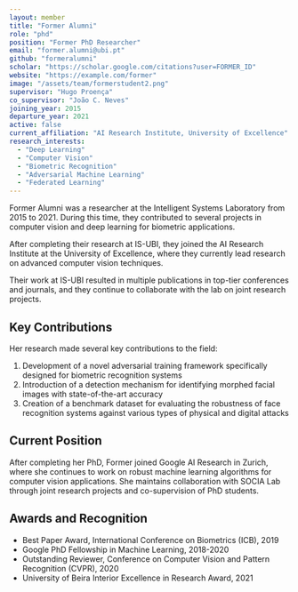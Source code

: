 ```yaml
---
layout: member
title: "Former Alumni"
role: "phd"
position: "Former PhD Researcher"
email: "former.alumni@ubi.pt"
github: "formeralumni"
scholar: "https://scholar.google.com/citations?user=FORMER_ID"
website: "https://example.com/former"
image: "/assets/team/formerstudent2.png"
supervisor: "Hugo Proença"
co_supervisor: "João C. Neves"
joining_year: 2015
departure_year: 2021
active: false
current_affiliation: "AI Research Institute, University of Excellence"
research_interests:
  - "Deep Learning"
  - "Computer Vision"
  - "Biometric Recognition"
  - "Adversarial Machine Learning"
  - "Federated Learning"
---
```


Former Alumni was a researcher at the Intelligent Systems Laboratory from 2015 to 2021. During this time, they contributed to several projects in computer vision and deep learning for biometric applications.

After completing their research at IS-UBI, they joined the AI Research Institute at the University of Excellence, where they currently lead research on advanced computer vision techniques.

Their work at IS-UBI resulted in multiple publications in top-tier conferences and journals, and they continue to collaborate with the lab on joint research projects.

## Key Contributions

Her research made several key contributions to the field:

1. Development of a novel adversarial training framework specifically designed for biometric recognition systems
2. Introduction of a detection mechanism for identifying morphed facial images with state-of-the-art accuracy
3. Creation of a benchmark dataset for evaluating the robustness of face recognition systems against various types of physical and digital attacks

## Current Position

After completing her PhD, Former joined Google AI Research in Zurich, where she continues to work on robust machine learning algorithms for computer vision applications. She maintains collaboration with SOCIA Lab through joint research projects and co-supervision of PhD students.

## Awards and Recognition

- Best Paper Award, International Conference on Biometrics (ICB), 2019
- Google PhD Fellowship in Machine Learning, 2018-2020
- Outstanding Reviewer, Conference on Computer Vision and Pattern Recognition (CVPR), 2020
- University of Beira Interior Excellence in Research Award, 2021 